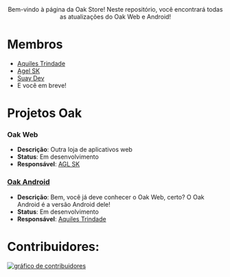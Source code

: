 <div align="center">
   Bem-vindo à página da Oak Store! 
   Neste repositório, você encontrará todas as atualizações do Oak Web e Android!
</div>

# Membros

- [Aquiles Trindade](https://github.com/aquilesTrindade)
- [Agel SK](https://github.com/aglsk)
- [Suay Dev](https://github.com/devsuay)
- E você em breve!

# Projetos Oak

### Oak Web
- **Descrição**: Outra loja de aplicativos web
- **Status**: Em desenvolvimento 
- **Responsável**: [AGL SK](https://github.com/aglsk)

### [Oak Android](https://github.com/aquilesTrindade/Oak-Android)
- **Descrição**: Bem, você já deve conhecer o Oak Web, certo? O Oak Android é a versão Android dele!
- **Status**: Em desenvolvimento 
- **Responsável**: [Aquiles Trindade](https://github.com/aquilesTrindade)

# Contribuidores:

<a href="https://github.com/aglsk/Oak-Web/graphs/contributors">
  <img alt="gráfico de contribuidores" src="https://contrib.rocks/image?repo=aglsk/Oak-Web" />
</a>
